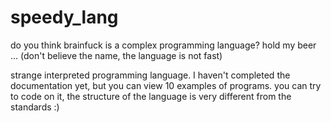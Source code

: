 # speedy_lang
do you think brainfuck is a complex programming language? hold my beer ... (don't believe the name, the language is not fast)

strange interpreted programming language. I haven't completed the documentation yet, but you can view 10 examples of programs. you can try to code on it, the structure of the language is very different from the standards :)
